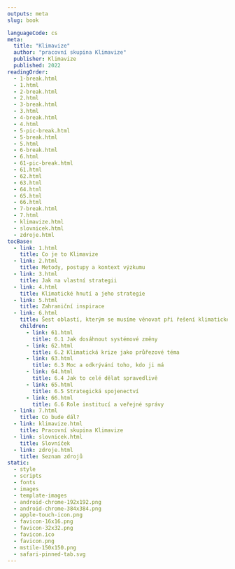 ```yaml
---
outputs: meta
slug: book

languageCode: cs
meta:
  title: "Klimavize"
  author: "pracovní skupina Klimavize"
  publisher: Klimavize
  published: 2022
readingOrder:
  - 1-break.html
  - 1.html
  - 2-break.html
  - 2.html
  - 3-break.html
  - 3.html
  - 4-break.html
  - 4.html
  - 5-pic-break.html
  - 5-break.html
  - 5.html
  - 6-break.html
  - 6.html
  - 61-pic-break.html
  - 61.html
  - 62.html
  - 63.html
  - 64.html
  - 65.html
  - 66.html
  - 7-break.html
  - 7.html
  - klimavize.html
  - slovnicek.html
  - zdroje.html
tocBase:
  - link: 1.html
    title: Co je to Klimavize
  - link: 2.html
    title: Metody, postupy a kontext výzkumu
  - link: 3.html
    title: Jak na vlastní strategii
  - link: 4.html
    title: Klimatické hnutí a jeho strategie
  - link: 5.html
    title: Zahraniční inspirace
  - link: 6.html
    title: Šest oblastí, kterým se musíme věnovat při řešení klimatické krize
    children: 
      - link: 61.html
        title: 6.1 Jak dosáhnout systémové změny
      - link: 62.html
        title: 6.2 Klimatická krize jako průřezové téma
      - link: 63.html
        title: 6.3 Moc a odkrývání toho, kdo ji má
      - link: 64.html
        title: 6.4 Jak to celé dělat spravedlivě
      - link: 65.html
        title: 6.5 Strategická spojenectví
      - link: 66.html
        title: 6.6 Role institucí a veřejné správy
  - link: 7.html
    title: Co bude dál?
  - link: klimavize.html
    title: Pracovní skupina Klimavize
  - link: slovnicek.html
    title: Slovníček
  - link: zdroje.html
    title: Seznam zdrojů
static:
  - style
  - scripts
  - fonts
  - images
  - template-images
  - android-chrome-192x192.png
  - android-chrome-384x384.png
  - apple-touch-icon.png
  - favicon-16x16.png
  - favicon-32x32.png
  - favicon.ico
  - favicon.png
  - mstile-150x150.png
  - safari-pinned-tab.svg
---
```



